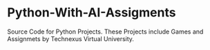 # Python-With-AI-Assigments
Source Code for Python Projects.
These Projects include Games and Assignmets by Technexus Virtual University.

